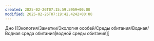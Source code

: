 ```yaml
---
created: 2025-02-26T07:15:59.5959+00:00
modified: 2025-02-26T07:19:42.4242+00:00
---
```

Дно [[Экология/Заметки/Экология особей/Среды обитания/Водная/Водная среда обитания|водной среды обитания]]